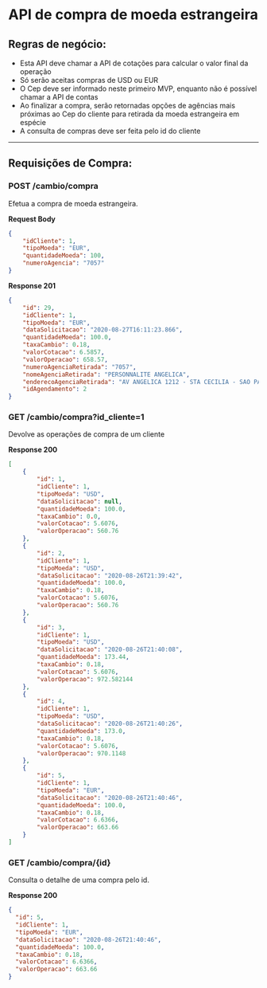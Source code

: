 # API de compra de moeda estrangeira

 ## Regras de negócio:
  - Esta API deve chamar a API de cotações para calcular o valor final da operação
  - Só serão aceitas compras de USD ou EUR
  - O Cep deve ser informado neste primeiro MVP, enquanto não é possível chamar a API de contas
  - Ao finalizar a compra, serão retornadas opções de agências mais próximas ao Cep do cliente para retirada da moeda estrangeira em espécie
  - A consulta de compras deve ser feita pelo id do cliente

___
 ## Requisições de Compra:

 ### POST /cambio/compra
Efetua a compra de moeda estrangeira.

**Request Body**
```json
{
    "idCliente": 1,
    "tipoMoeda": "EUR",
    "quantidadeMoeda": 100,
    "numeroAgencia": "7057"
}
```

**Response 201**
```json
{
    "id": 29,
    "idCliente": 1,
    "tipoMoeda": "EUR",
    "dataSolicitacao": "2020-08-27T16:11:23.866",
    "quantidadeMoeda": 100.0,
    "taxaCambio": 0.18,
    "valorCotacao": 6.5857,
    "valorOperacao": 658.57,
    "numeroAgenciaRetirada": "7057",
    "nomeAgenciaRetirada": "PERSONNALITE ANGELICA",
    "enderecoAgenciaRetirada": "AV ANGELICA 1212 - STA CECILIA - SAO PAULO SP - CEP 01228-100",
    "idAgendamento": 2
}
```

 ### GET /cambio/compra?id_cliente=1
Devolve as operações de compra de um cliente

**Response 200**
```json
[
    {
        "id": 1,
        "idCliente": 1,
        "tipoMoeda": "USD",
        "dataSolicitacao": null,
        "quantidadeMoeda": 100.0,
        "taxaCambio": 0.0,
        "valorCotacao": 5.6076,
        "valorOperacao": 560.76
    },
    {
        "id": 2,
        "idCliente": 1,
        "tipoMoeda": "USD",
        "dataSolicitacao": "2020-08-26T21:39:42",
        "quantidadeMoeda": 100.0,
        "taxaCambio": 0.18,
        "valorCotacao": 5.6076,
        "valorOperacao": 560.76
    },
    {
        "id": 3,
        "idCliente": 1,
        "tipoMoeda": "USD",
        "dataSolicitacao": "2020-08-26T21:40:08",
        "quantidadeMoeda": 173.44,
        "taxaCambio": 0.18,
        "valorCotacao": 5.6076,
        "valorOperacao": 972.582144
    },
    {
        "id": 4,
        "idCliente": 1,
        "tipoMoeda": "USD",
        "dataSolicitacao": "2020-08-26T21:40:26",
        "quantidadeMoeda": 173.0,
        "taxaCambio": 0.18,
        "valorCotacao": 5.6076,
        "valorOperacao": 970.1148
    },
    {
        "id": 5,
        "idCliente": 1,
        "tipoMoeda": "EUR",
        "dataSolicitacao": "2020-08-26T21:40:46",
        "quantidadeMoeda": 100.0,
        "taxaCambio": 0.18,
        "valorCotacao": 6.6366,
        "valorOperacao": 663.66
    }
]
```
 ### GET /cambio/compra/{id}
Consulta o detalhe de uma compra pelo id.

**Response 200**
```json
{
  "id": 5,
  "idCliente": 1,
  "tipoMoeda": "EUR",
  "dataSolicitacao": "2020-08-26T21:40:46",
  "quantidadeMoeda": 100.0,
  "taxaCambio": 0.18,
  "valorCotacao": 6.6366,
  "valorOperacao": 663.66
}
```